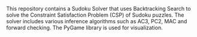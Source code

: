 This repository contains a Sudoku Solver that uses Backtracking Search to solve the Constraint Satisfaction Problem (CSP) of Sudoku puzzles.
The solver includes various inference algorithms such as AC3, PC2, MAC and forward checking.
The PyGame library is used for visualization.
